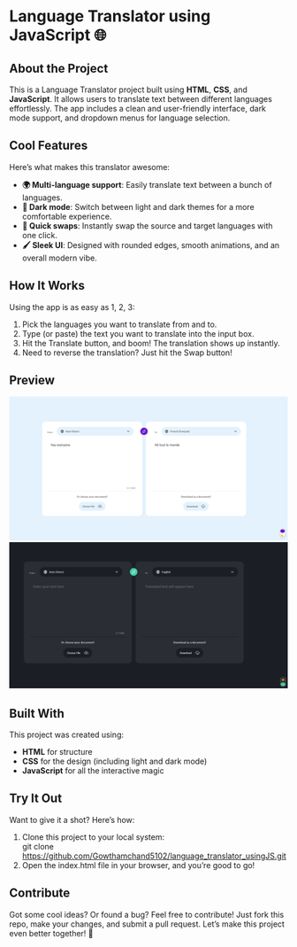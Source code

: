 # Language Translator using JavaScript 🌐


## About the Project
This is a Language Translator project built using **HTML**, **CSS**, and **JavaScript**. It allows users to translate text between different languages effortlessly. The app includes a clean and user-friendly interface, dark mode support, and dropdown menus for language selection.

## Cool Features
Here’s what makes this translator awesome:

- **🌍 Multi-language support**: Easily translate text between a bunch of languages.<br>
- **🌙 Dark mode**: Switch between light and dark themes for a more comfortable experience.<br>
- **🔄 Quick swaps**: Instantly swap the source and target languages with one click.<br>
- **🖌️ Sleek UI**: Designed with rounded edges, smooth animations, and an overall modern vibe.


## How It Works
Using the app is as easy as 1, 2, 3:

1. Pick the languages you want to translate from and to.<br>
2. Type (or paste) the text you want to translate into the input box.<br>
3. Hit the Translate button, and boom! The translation shows up instantly.<br>
4. Need to reverse the translation? Just hit the Swap button!<br>


## Preview
![[light_ui_screenshot](https://github.com/user-attachments/assets/361cee11-0229-480e-a117-965f83c2c18f)](https://github.com/Gowthamchand5102/language_translator_usingJS/blob/main/images/light_ui_screenshot.png)
![[dark_ui_screenshot](images/example-image.png "Optional Title")](https://github.com/Gowthamchand5102/language_translator_usingJS/blob/main/images/dark_ui_screenshot.png)



## Built With
This project was created using:

- **HTML** for structure<br>
- **CSS** for the design (including light and dark mode)<br>
- **JavaScript** for all the interactive magic<br>


## Try It Out
Want to give it a shot? Here’s how:

1. Clone this project to your local system:<br>
git clone https://github.com/Gowthamchand5102/language_translator_usingJS.git  <br>
2. Open the index.html file in your browser, and you’re good to go!

## Contribute
Got some cool ideas? Or found a bug? Feel free to contribute! Just fork this repo, make your changes, and submit a pull request. Let’s make this project even better together! 🚀

